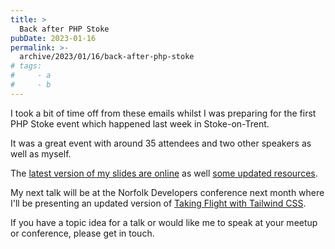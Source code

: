 ```yaml
---
title: >
  Back after PHP Stoke
pubDate: 2023-01-16
permalink: >-
  archive/2023/01/16/back-after-php-stoke
# tags:
#     - a
#     - b
---
```


I took a bit of time off from these emails whilst I was preparing for the first PHP Stoke event which happened last week in Stoke-on-Trent.

It was a great event with around 35 attendees and two other speakers as well as myself.

The [latest version of my slides are online]({{site.url}}/presentations/things-you-should-know-about-php) as well [some updated resources]({{site.url}}/things-about-php).

My next talk will be at the Norfolk Developers conference next month where I'll be presenting an updated version of [Taking Flight with Tailwind CSS]({{site.url}}/presentations/taking-flight-with-tailwind-css).

If you have a topic idea for a talk or would like me to speak at your meetup or conference, please get in touch.
